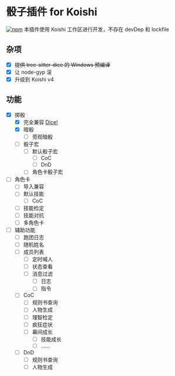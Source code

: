 # 骰子插件 for Koishi

[![npm](https://img.shields.io/npm/v/koishi-plugin-dice?style=flat-square)](https://www.npmjs.com/package/koishi-plugin-dice)
本插件使用 Koishi 工作区进行开发，不存在 devDep 和 lockfile

## 杂项

- [x] ~~提供 tree-sitter-dice 的 Windows 预编译~~
- [x] 让 node-gyp 滚
- [x] 升级到 Koishi v4

## 功能

- [x] 掷骰
  - [x] 完全兼容 [Dice!](https://v2docs.kokona.tech/zh/latest/User_Manual.html#r)
  - [x] 暗骰
    - [ ] 旁观暗骰
  - [ ] 骰子宏
    - [ ] 默认骰子宏
      - [ ] CoC
      - [ ] DnD
    - [ ] 角色卡骰子宏
- [ ] 角色卡
  - [ ] 导入兼容
  - [ ] 默认技能
    - [ ] CoC
  - [ ] 技能检定
  - [ ] 技能对抗
  - [ ] 多角色卡
- [ ] 辅助功能
  - [ ] 跑团日志
  - [ ] 随机姓名
  - [ ] 成员列表
    - [ ] 定时喊人
    - [ ] 状态查看
    - [ ] 消息过滤
      - [ ] 日志
      - [ ] 指令
  - [ ] CoC
    - [ ] 规则书查询
    - [ ] 人物生成
    - [ ] 理智检定
    - [ ] 疯狂症状
    - [ ] 幕间成长
      - [ ] 技能成长
      - [ ] ……
  - [ ] DnD
    - [ ] 规则书查询
    - [ ] 人物生成
